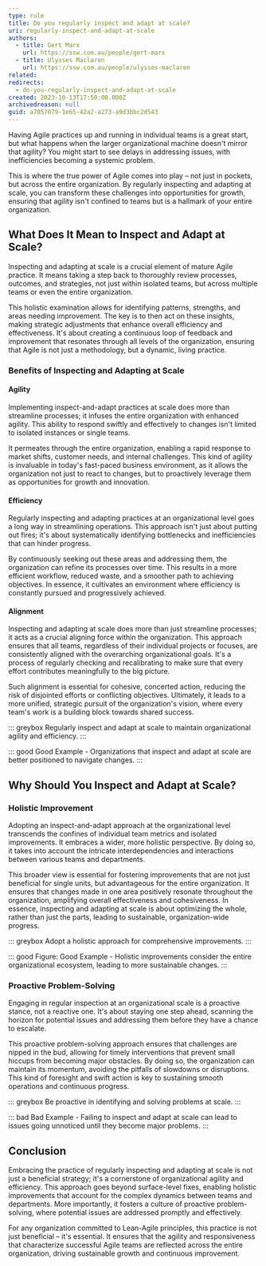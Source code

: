 ```yaml
---
type: rule
title: Do you regularly inspect and adapt at scale?
uri: regularly-inspect-and-adapt-at-scale
authors:
  - title: Gert Marx
    url: https://ssw.com.au/people/gert-marx
  - title: Ulysses Maclaren
    url: https://ssw.com.au/people/ulysses-maclaren
related:
redirects:
  - do-you-regularly-inspect-and-adapt-at-scale
created: 2023-10-13T17:50:00.000Z
archivedreason: null
guid: a7057079-1e65-42a2-a273-a9d3bbc2d543
---
```

Having Agile practices up and running in individual teams is a great start, but what happens when the larger organizational machine doesn't mirror that agility? You might start to see delays in addressing issues, with inefficiencies becoming a systemic problem.

This is where the true power of Agile comes into play – not just in pockets, but across the entire organization. By regularly inspecting and adapting at scale, you can transform these challenges into opportunities for growth, ensuring that agility isn't confined to teams but is a hallmark of your entire organization.

<!--endintro-->

## What Does It Mean to Inspect and Adapt at Scale?

Inspecting and adapting at scale is a crucial element of mature Agile practice. It means taking a step back to thoroughly review processes, outcomes, and strategies, not just within isolated teams, but across multiple teams or even the entire organization.

This holistic examination allows for identifying patterns, strengths, and areas needing improvement. The key is to then act on these insights, making strategic adjustments that enhance overall efficiency and effectiveness. It's about creating a continuous loop of feedback and improvement that resonates through all levels of the organization, ensuring that Agile is not just a methodology, but a dynamic, living practice.

### Benefits of Inspecting and Adapting at Scale

#### Agility

Implementing inspect-and-adapt practices at scale does more than streamline processes; it infuses the entire organization with enhanced agility. This ability to respond swiftly and effectively to changes isn't limited to isolated instances or single teams.

It permeates through the entire organization, enabling a rapid response to market shifts, customer needs, and internal challenges. This kind of agility is invaluable in today's fast-paced business environment, as it allows the organization not just to react to changes, but to proactively leverage them as opportunities for growth and innovation.

#### Efficiency

Regularly inspecting and adapting practices at an organizational level goes a long way in streamlining operations. This approach isn't just about putting out fires; it's about systematically identifying bottlenecks and inefficiencies that can hinder progress.

By continuously seeking out these areas and addressing them, the organization can refine its processes over time. This results in a more efficient workflow, reduced waste, and a smoother path to achieving objectives. In essence, it cultivates an environment where efficiency is constantly pursued and progressively achieved.

#### Alignment

Inspecting and adapting at scale does more than just streamline processes; it acts as a crucial aligning force within the organization. This approach ensures that all teams, regardless of their individual projects or focuses, are consistently aligned with the overarching organizational goals. It's a process of regularly checking and recalibrating to make sure that every effort contributes meaningfully to the big picture.

Such alignment is essential for cohesive, concerted action, reducing the risk of disjointed efforts or conflicting objectives. Ultimately, it leads to a more unified, strategic pursuit of the organization's vision, where every team's work is a building block towards shared success.

::: greybox
Regularly inspect and adapt at scale to maintain organizational agility and efficiency.
:::

::: good
Good Example - Organizations that inspect and adapt at scale are better positioned to navigate changes.
:::

## Why Should You Inspect and Adapt at Scale?

### Holistic Improvement

Adopting an inspect-and-adapt approach at the organizational level transcends the confines of individual team metrics and isolated improvements. It embraces a wider, more holistic perspective. By doing so, it takes into account the intricate interdependencies and interactions between various teams and departments.

This broader view is essential for fostering improvements that are not just beneficial for single units, but advantageous for the entire organization. It ensures that changes made in one area positively resonate throughout the organization, amplifying overall effectiveness and cohesiveness. In essence, inspecting and adapting at scale is about optimizing the whole, rather than just the parts, leading to sustainable, organization-wide progress.

::: greybox
Adopt a holistic approach for comprehensive improvements.
:::

::: good
Figure: Good Example - Holistic improvements consider the entire organizational ecosystem, leading to more sustainable changes.
:::

### Proactive Problem-Solving

Engaging in regular inspection at an organizational scale is a proactive stance, not a reactive one. It's about staying one step ahead, scanning the horizon for potential issues and addressing them before they have a chance to escalate.

This proactive problem-solving approach ensures that challenges are nipped in the bud, allowing for timely interventions that prevent small hiccups from becoming major obstacles. By doing so, the organization can maintain its momentum, avoiding the pitfalls of slowdowns or disruptions. This kind of foresight and swift action is key to sustaining smooth operations and continuous progress.

::: greybox
Be proactive in identifying and solving problems at scale.
:::

::: bad
Bad Example - Failing to inspect and adapt at scale can lead to issues going unnoticed until they become major problems.
:::

## Conclusion

Embracing the practice of regularly inspecting and adapting at scale is not just a beneficial strategy; it's a cornerstone of organizational agility and efficiency. This approach goes beyond surface-level fixes, enabling holistic improvements that account for the complex dynamics between teams and departments. More importantly, it fosters a culture of proactive problem-solving, where potential issues are addressed promptly and effectively.

For any organization committed to Lean-Agile principles, this practice is not just beneficial – it's essential. It ensures that the agility and responsiveness that characterize successful Agile teams are reflected across the entire organization, driving sustainable growth and continuous improvement.
